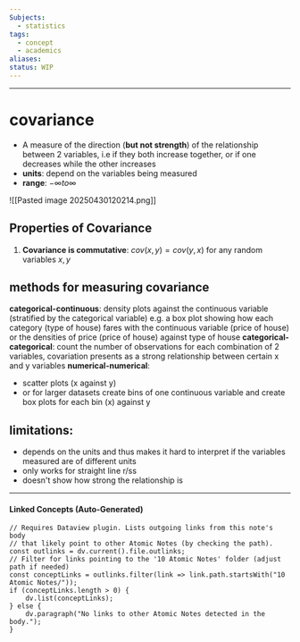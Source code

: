```yaml
---
Subjects:
  - statistics
tags:
  - concept
  - academics
aliases: 
status: WIP
---
```

---
# covariance 
 - A measure of the direction (**but not strength**) of the relationship between 2 variables, i.e if they both increase together, or if one decreases while the other increases
 - **units**: depend on the variables being measured
 - **range**: $- \infty to \infty$
 
![[Pasted image 20250430120214.png]]

## Properties of Covariance
1. **Covariance is commutative**: $cov(x,y) = cov(y,x)$ for any random variables $x,y$

## methods for measuring covariance
**categorical-continuous**: density plots against the continuous variable (stratified by the categorical variable) e.g. a box plot showing how each category (type of house) fares with the continuous variable (price of house) or the densities of price (price of house) against type of house
**categorical-categorical**: count the number of observations for each combination of 2 variables, covariation presents as a strong relationship between certain x and y variables
**numerical-numerical**:
- scatter plots (x against y)
- or for larger datasets create bins of one continuous variable and create box plots for each bin (x) against y

## limitations:
- depends on the units and thus makes it hard to interpret if the variables measured are of different units
- only works for straight line r/ss
- doesn't show how strong the relationship is

---
#### Linked Concepts (Auto-Generated)
```dataviewjs
// Requires Dataview plugin. Lists outgoing links from this note's body
// that likely point to other Atomic Notes (by checking the path).
const outlinks = dv.current().file.outlinks;
// Filter for links pointing to the '10 Atomic Notes' folder (adjust path if needed)
const conceptLinks = outlinks.filter(link => link.path.startsWith("10 Atomic Notes/"));
if (conceptLinks.length > 0) {
    dv.list(conceptLinks);
} else {
    dv.paragraph("No links to other Atomic Notes detected in the body.");
}
```